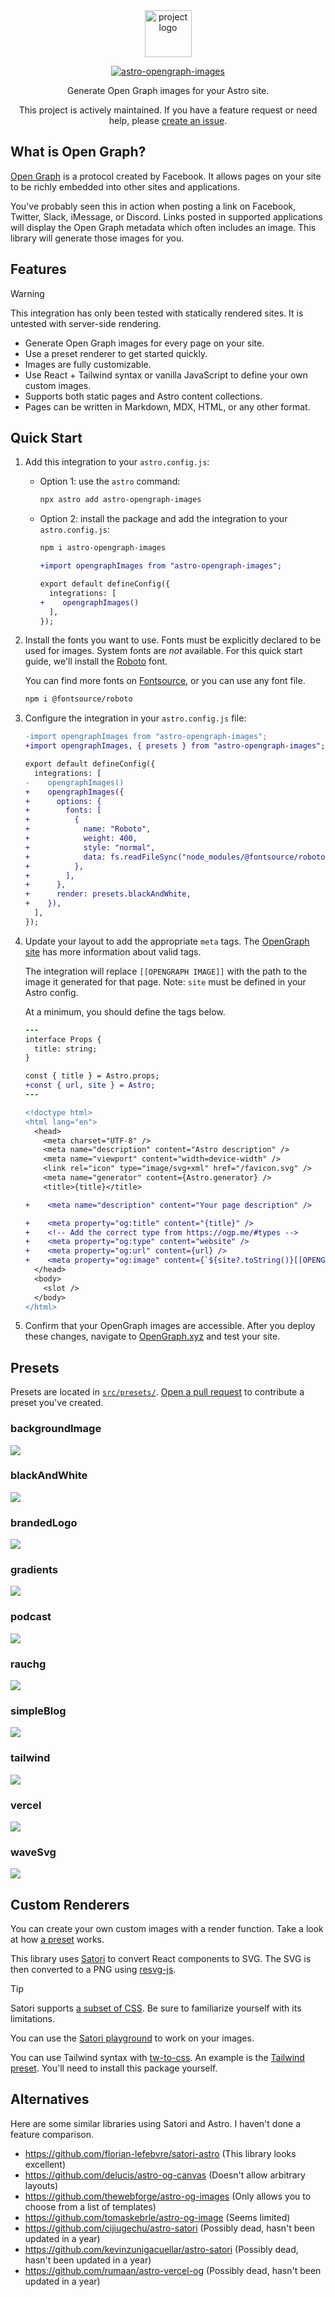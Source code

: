<div align="center">
  <picture>
    <source media="(prefers-color-scheme: dark)" srcset="https://cdn.rawgit.com/shepherdjerred/astro-opengraph-images/main/assets/logo-dark.png">
    <source media="(prefers-color-scheme: light)" srcset="https://cdn.rawgit.com/shepherdjerred/astro-opengraph-images/main/assets/logo-light.png">
    <img alt="project logo" src="https://cdn.rawgit.com/shepherdjerred/astro-opengraph-images/main/assets/logo-light.png" height=75>
  </picture>

[![astro-opengraph-images](https://img.shields.io/npm/v/astro-opengraph-images.svg)](https://www.npmjs.com/package/astro-opengraph-images)

Generate Open Graph images for your Astro site.

This project is actively maintained. If you have a feature request or need help, please [create an issue](https://github.com/shepherdjerred/astro-opengraph-images/issues/new).

</div>

## What is Open Graph?

[Open Graph](https://ogp.me/) is a protocol created by Facebook. It allows pages on your site to be richly embedded into other sites and applications.

You've probably seen this in action when posting a link on Facebook, Twitter, Slack, iMessage, or Discord. Links posted in supported applications will display the Open Graph metadata which often includes an image. This library will generate those images for you.

## Features

> [!WARNING]
> This integration has only been tested with statically rendered sites. It is untested with server-side rendering.

- Generate Open Graph images for every page on your site.
- Use a preset renderer to get started quickly.
- Images are fully customizable.
- Use React + Tailwind syntax or vanilla JavaScript to define your own custom images.
- Supports both static pages and Astro content collections.
- Pages can be written in Markdown, MDX, HTML, or any other format.

## Quick Start

1. Add this integration to your `astro.config.js`:

   - Option 1: use the `astro` command:

     ```bash
     npx astro add astro-opengraph-images
     ```

   - Option 2: install the package and add the integration to your `astro.config.js`:

     ```bash
     npm i astro-opengraph-images
     ```

     ```diff
     +import opengraphImages from "astro-opengraph-images";

     export default defineConfig({
       integrations: [
     +    opengraphImages()
       ],
     });
     ```

1. Install the fonts you want to use. Fonts must be explicitly declared to be used for images. System fonts are _not_ available. For this quick start guide, we'll install the [Roboto](https://fontsource.org/fonts/roboto) font.

   You can find more fonts on [Fontsource](https://fontsource.org/), or you can use any font file.

   ```bash
   npm i @fontsource/roboto
   ```

1. Configure the integration in your `astro.config.js` file:

   ```diff
   -import opengraphImages from "astro-opengraph-images";
   +import opengraphImages, { presets } from "astro-opengraph-images";

   export default defineConfig({
     integrations: [
   -    opengraphImages()
   +    opengraphImages({
   +      options: {
   +        fonts: [
   +          {
   +            name: "Roboto",
   +            weight: 400,
   +            style: "normal",
   +            data: fs.readFileSync("node_modules/@fontsource/roboto/files/roboto-latin-400-normal.woff"),
   +          },
   +        ],
   +      },
   +      render: presets.blackAndWhite,
   +    }),
     ],
   });
   ```

1. Update your layout to add the appropriate `meta` tags. The [OpenGraph site](https://ogp.me/) has more information about valid tags.

   The integration will replace `[[OPENGRAPH IMAGE]]` with the path to the image it generated for that page. Note: `site` must be defined in your Astro config.

   At a minimum, you should define the tags below.

   ```diff
   ---
   interface Props {
     title: string;
   }

   const { title } = Astro.props;
   +const { url, site } = Astro;
   ---

   <!doctype html>
   <html lang="en">
     <head>
       <meta charset="UTF-8" />
       <meta name="description" content="Astro description" />
       <meta name="viewport" content="width=device-width" />
       <link rel="icon" type="image/svg+xml" href="/favicon.svg" />
       <meta name="generator" content={Astro.generator} />
       <title>{title}</title>

   +    <meta name="description" content="Your page description" />

   +    <meta property="og:title" content="{title}" />
   +    <!-- Add the correct type from https://ogp.me/#types -->
   +    <meta property="og:type" content="website" />
   +    <meta property="og:url" content={url} />
   +    <meta property="og:image" content={`${site?.toString()}[[OPENGRAPH IMAGE]]`} />
     </head>
     <body>
       <slot />
     </body>
   </html>
   ```

1. Confirm that your OpenGraph images are accessible. After you deploy these changes, navigate to [OpenGraph.xyz](https://www.opengraph.xyz/) and test your site.

## Presets

Presets are located in [`src/presets/`](https://github.com/shepherdjerred/astro-opengraph-images/tree/main/src/presets). [Open a pull request](https://github.com/shepherdjerred/astro-opengraph-images/compare) to contribute a preset you've created.

### backgroundImage

![](assets/presets/backgroundImage.png)

### blackAndWhite

![](assets/presets/blackAndWhite.png)

### brandedLogo

![](assets/presets/brandedLogo.png)

### gradients

![](assets/presets/gradients.png)

### podcast

![](assets/presets/podcast.png)

### rauchg

![](assets/presets/rauchg.png)

### simpleBlog

![](assets/presets/simpleBlog.png)

### tailwind

![](assets/presets/tailwind.png)

### vercel

![](assets/presets/vercel.png)

### waveSvg

![](assets/presets/waveSvg.png)

## Custom Renderers

You can create your own custom images with a render function. Take a look at how [a preset](https://github.com/shepherdjerred/astro-opengraph-images/blob/main/src/presets/blackAndWhite.tsx) works.

This library uses [Satori](https://github.com/vercel/satori) to convert React components to SVG. The SVG is then converted to a PNG using [resvg-js](https://github.com/yisibl/resvg-js).

> [!TIP]
> Satori supports [a subset of CSS](https://github.com/vercel/satori?tab=readme-ov-file#css). Be sure to familiarize yourself with its limitations.
>
> You can use the [Satori playground](https://og-playground.vercel.app/) to work on your images.
>
> You can use Tailwind syntax with [tw-to-css](https://github.com/vinicoder/tw-to-css). An example is the [Tailwind preset](https://github.com/shepherdjerred/astro-opengraph-images/blob/main/src/presets/tailwind.tsx). You'll need to install this package yourself.

## Alternatives

Here are some similar libraries using Satori and Astro. I haven't done a feature comparison.

- https://github.com/florian-lefebvre/satori-astro (This library looks excellent)
- https://github.com/delucis/astro-og-canvas (Doesn't allow arbitrary layouts)
- https://github.com/thewebforge/astro-og-images (Only allows you to choose from a list of templates)
- https://github.com/tomaskebrle/astro-og-image (Seems limited)
- https://github.com/cijiugechu/astro-satori (Possibly dead, hasn't been updated in a year)
- https://github.com/kevinzunigacuellar/astro-satori (Possibly dead, hasn't been updated in a year)
- https://github.com/rumaan/astro-vercel-og (Possibly dead, hasn't been updated in a year)
